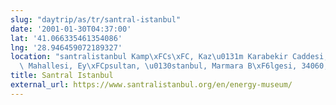 ```yaml
---
slug: "daytrip/as/tr/santral-istanbul"
date: '2001-01-30T04:37:00'
lat: '41.066335461354086'
lng: '28.946459072189327'
location: "santralistanbul Kamp\xFCs\xFC, Kaz\u0131m Karabekir Caddesi, Emniyettepe\
  \ Mahallesi, Ey\xFCpsultan, \u0130stanbul, Marmara B\xF6lgesi, 34060, T\xFCrkiye"
title: Santral Istanbul
external_url: https://www.santralistanbul.org/en/energy-museum/
---
```




